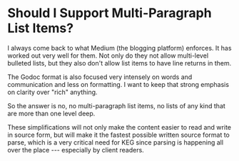 # Should I Support Multi-Paragraph List Items?

I always come back to what Medium (the blogging platform) enforces. It
has worked out very well for them. Not only do they not allow
multi-level bulleted lists, but they also don't allow list items to have
line returns in them.

The Godoc format is also focused very intensely on words and
communication and less on formatting. I want to keep that strong
emphasis on clarity over "rich" anything.

So the answer is no, no multi-paragraph list items, no lists of any kind
that are more than one level deep.

These simplifications will not only make the content easier to read and
write in source form, but will make it the fastest possible written
source format to parse, which is a very critical need for KEG since
parsing is happening all over the place --- especially by client
readers.
